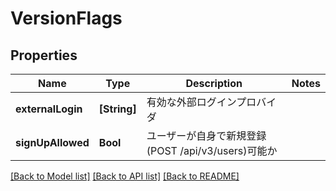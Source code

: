 # VersionFlags

## Properties
Name | Type | Description | Notes
------------ | ------------- | ------------- | -------------
**externalLogin** | **[String]** | 有効な外部ログインプロバイダ | 
**signUpAllowed** | **Bool** | ユーザーが自身で新規登録(POST /api/v3/users)可能か | 

[[Back to Model list]](../README.md#documentation-for-models) [[Back to API list]](../README.md#documentation-for-api-endpoints) [[Back to README]](../README.md)


